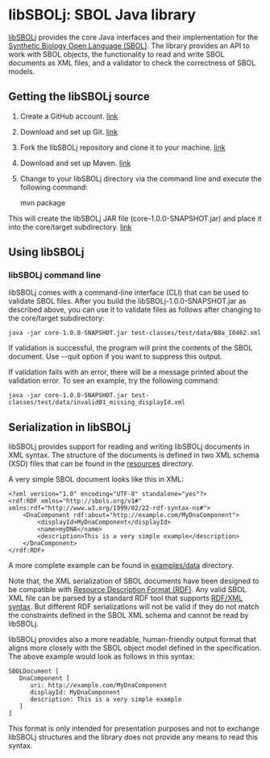 # libSBOLj: SBOL Java library

[libSBOLj](https://github.com/SynBioDex/libSBOLj) provides the core Java interfaces and their implementation for 
the [Synthetic Biology Open Language (SBOL)](http://www.sbolstandard.org/sbolstandard/specification). The library provides an API to 
work with SBOL objects, the functionality to read and write SBOL documents as XML files, and a validator to check the 
correctness of SBOL models. 

## Getting the libSBOLj source

1. Create a GitHub account. [link](https://github.com/)

2. Download and set up Git. [link](https://help.github.com/articles/set-up-git)

3. Fork the libSBOLj repository and clone it to your machine. [link](https://help.github.com/articles/fork-a-repo)

4. Download and set up Maven. [link](http://maven.apache.org/download.cgi)

5. Change to your libSBOLj directory via the command line and execute the following command:

    mvn package

This will create the libSBOLj JAR file (core-1.0.0-SNAPSHOT.jar) and place it into the core/target subdirectory. [link](http://maven.apache.org/guides/getting-started/index.html)

## Using libSBOLj


### libSBOLj command line

libSBOLj comes with a command-line interface (CLI) that can be used to validate SBOL files. After you build the 
libSBOLj-1.0.0-SNAPSHOT.jar as described above, you can use it to validate files as follows after changing to the core/target subdirectory:

    java -jar core-1.0.0-SNAPSHOT.jar test-classes/test/data/BBa_I0462.xml
    
If validation is successful, the program will print the contents of the SBOL document. Use --quit option if you want to
suppress this output. 

If validation fails with an error, there will be a message printed about the validation error. To see an example, try
the following command: 
    
    java -jar core-1.0.0-SNAPSHOT.jar test-classes/test/data/invalid01_missing_displayId.xml
    
## Serialization in libSBOLj

libSBOLj provides support for reading and writing libSBOLj documents in XML syntax. The structure of the documents is defined in two XML schema (XSD) files that can be found in the [resources](https://github.com/SynBioDex/libSBOLj/tree/master/src/main/resources) directory.

A very simple SBOL document looks like this in XML:
    
    <?xml version="1.0" encoding="UTF-8" standalone="yes"?>
    <rdf:RDF xmlns="http://sbols.org/v1#" xmlns:rdf="http://www.w3.org/1999/02/22-rdf-syntax-ns#">
        <DnaComponent rdf:about="http://example.com/MyDnaComponent">
            <displayId>MyDnaComponent</displayId>
            <name>myDNA</name>
            <description>This is a very simple example</description>
        </DnaComponent>
    </rdf:RDF>
    
A more complete example can be found in [examples/data](https://github.com/SynBioDex/libSBOLj/tree/master/examples/data)
directory.     

Note that, the XML serialization of SBOL documents have been designed to be compatible with 
[Resource Description Format (RDF)](http://www.w3.org/RDF/). Any valid SBOL XML file can be parsed by a standard RDF
tool that supports [RDF/XML syntax](http://www.w3.org/TR/REC-rdf-syntax/). But different RDF serializations will not be
valid if they do not match the constraints defined in the SBOL XML schema and cannot be read by libSBOLj. 
        
libSBOLj provides also a more readable, human-friendly output format that aligns more closely with the SBOL object 
model defined in the specification. The above example would look as follows in this syntax:
     
    SBOLDocument [
       DnaComponent [
          uri: http://example.com/MyDnaComponent
          displayId: MyDnaComponent
          description: This is a very simple example
       ]
    ]  
    
This format is only intended for presentation purposes and not to exchange libSBOLj structures and the library does not 
provide any means to read this syntax.    

